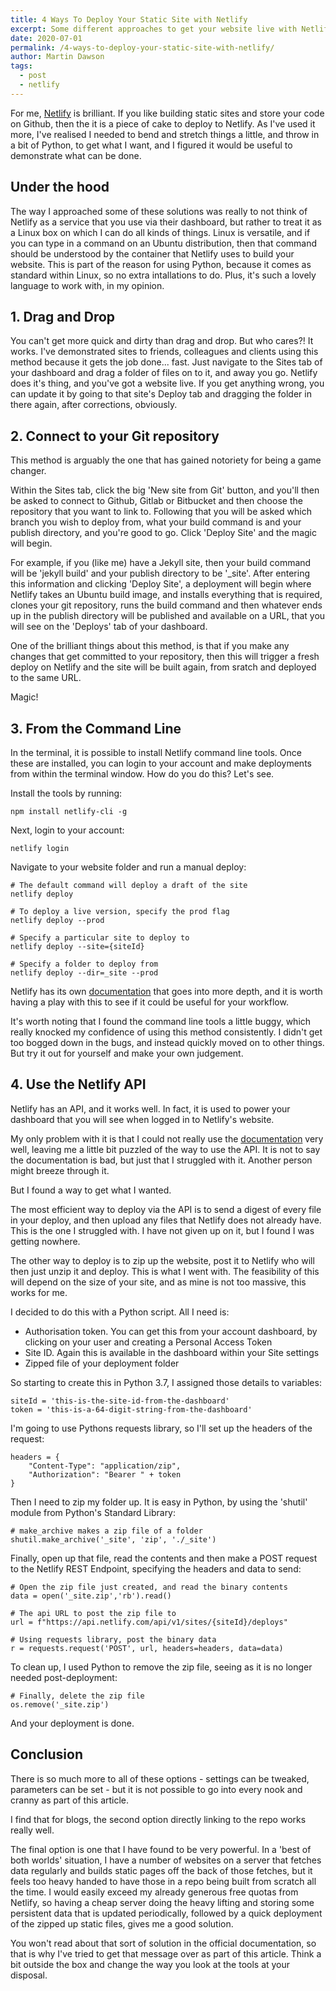 ```yaml
---
title: 4 Ways To Deploy Your Static Site with Netlify
excerpt: Some different approaches to get your website live with Netlify
date: 2020-07-01
permalink: /4-ways-to-deploy-your-static-site-with-netlify/
author: Martin Dawson
tags:
  - post
  - netlify
---
```


For me, [Netlify](https://netlify.com) is brilliant. If you like building static sites and store your code on Github, then the it is a piece of cake to deploy to Netlify. As I've used it more, I've realised I needed to bend and stretch things a little, and throw in a bit of Python, to get what I want, and I figured it would be useful to demonstrate what can be done. 

## Under the hood

The way I approached some of these solutions was really to not think of Netlify as a service that you use via their dashboard, but rather to treat it as a Linux box on which I can do all kinds of things. Linux is versatile, and if you can type in a command on an Ubuntu distribution, then that command should be understood by the container that Netlify uses to build your website. This is part of the reason for using Python, because it comes as standard within Linux, so no extra intallations to do. Plus, it's such a lovely language to work with, in my opinion.

## 1. Drag and Drop

You can't get more quick and dirty than drag and drop. But who cares?! It works. I've demonstrated sites to friends, colleagues and clients using this method because it gets the job done... fast. Just navigate to the Sites tab of your dashboard and drag a folder of files on to it, and away you go. Netlify does it's thing, and you've got a website live. If you get anything wrong, you can update it by going to that site's Deploy tab and dragging the folder in there again, after corrections, obviously.

## 2. Connect to your Git repository

This method is arguably the one that has gained notoriety for being a game changer. 

Within the Sites tab, click the big 'New site from Git' button, and you'll then be asked to connect to Github, Gitlab or Bitbucket and then choose the repository that you want to link to. Following that you will be asked which branch you wish to deploy from, what your build command is and your publish directory, and you're good to go. Click 'Deploy Site' and the magic will begin.

For example, if you (like me) have a Jekyll site, then your build command will be 'jekyll build' and your publish directory to be '_site'. After entering this information and clicking 'Deploy Site', a deployment will begin where Netlify takes an Ubuntu build image, and installs everything that is required, clones your git repository, runs the build command and then whatever ends up in the publish directory will be published and available on a URL, that you will see on the 'Deploys' tab of your dashboard.

One of the brilliant things about this method, is that if you make any changes that get committed to your repository, then this will trigger a fresh deploy on Netlify and the site will be built again, from sratch and deployed to the same URL. 

Magic!

## 3. From the Command Line

In the terminal, it is possible to install Netlify command line tools. Once these are installed, you can login to your account and make deployments from within the terminal window. How do you do this? Let's see.

Install the tools by running:

    npm install netlify-cli -g

Next, login to your account:

    netlify login

Navigate to your website folder and run a manual deploy:

    # The default command will deploy a draft of the site
    netlify deploy

    # To deploy a live version, specify the prod flag
    netlify deploy --prod

    # Specify a particular site to deploy to
    netlify deploy --site={siteId}

    # Specify a folder to deploy from
    netlify deploy --dir=_site --prod

Netlify has its own [documentation](https://www.netlify.com/docs/cli/) that goes into more depth, and it is worth having a play with this to see if it could be useful for your workflow.

It's worth noting that I found the command line tools a little buggy, which really knocked my confidence of using this method consistently. I didn't get too bogged down in the bugs, and instead quickly moved on to other things. But try it out for yourself and make your own judgement.

## 4. Use the Netlify API

Netlify has an API, and it works well. In fact, it is used to power your dashboard that you will see when logged in to Netlify's website.

My only problem with it is that I could not really use the [documentation](https://www.netlify.com/docs/api/) very well, leaving me a little bit puzzled of the way to use the API. It is not to say the documentation is bad, but just that I struggled with it. Another person might breeze through it.

But I found a way to get what I wanted.

The most efficient way to deploy via the API is to send a digest of every file in your deploy, and then upload any files that Netlify does not already have. This is the one I struggled with. I have not given up on it, but I found I was getting nowhere.

The other way to deploy is to zip up the website, post it to Netlify who will then just unzip it and deploy. This is what I went with. The feasibility of this will depend on the size of your site, and as mine is not too massive, this works for me.

I decided to do this with a Python script. All I need is:

* Authorisation token. You can get this from your account dashboard, by clicking on your user and creating a Personal Access Token
* Site ID. Again this is available in the dashboard within your Site settings
* Zipped file of your deployment folder

So starting to create this in Python 3.7, I assigned those details to variables:

    siteId = 'this-is-the-site-id-from-the-dashboard'
    token = 'this-is-a-64-digit-string-from-the-dashboard'

I'm going to use Pythons requests library, so I'll set up the headers of the request:

    headers = { 
        "Content-Type": "application/zip",
        "Authorization": "Bearer " + token
    }

Then I need to zip my folder up. It is easy in Python, by using the 'shutil' module from Python's Standard Library:

    # make_archive makes a zip file of a folder
    shutil.make_archive('_site', 'zip', './_site')

Finally, open up that file, read the contents and then make a POST request to the Netlify REST Endpoint, specifying the headers and data to send:

    # Open the zip file just created, and read the binary contents
    data = open('_site.zip','rb').read()

    # The api URL to post the zip file to
    url = f"https://api.netlify.com/api/v1/sites/{siteId}/deploys"

    # Using requests library, post the binary data
    r = requests.request('POST', url, headers=headers, data=data)

To clean up, I used Python to remove the zip file, seeing as it is no longer needed post-deployment:

    # Finally, delete the zip file
    os.remove('_site.zip')

And your deployment is done.

## Conclusion

There is so much more to all of these options - settings can be tweaked, parameters can be set - but it is not possible to go into every nook and cranny as part of this article. 

I find that for blogs, the second option directly linking to the repo works really well.

The final option is one that I have found to be very powerful. In a 'best of both worlds' situation, I have a number of websites on a server that fetches data regularly and builds static pages off the back of those fetches, but it feels too heavy handed to have those in a repo being built from scratch all the time. I would easily exceed my already generous free quotas from Netlify, so having a cheap server doing the heavy lifting and storing some persistent data that is updated periodically, followed by a quick deployment of the zipped up static files, gives me a good solution. 

You won't read about that sort of solution in the official documentation, so that is why I've tried to get that message over as part of this article. Think a bit outside the box and change the way you look at the tools at your disposal. 



